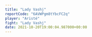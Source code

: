 ```yaml
---
title: "Lady Vashj"
reportCode: "6AVWPgm8tYbcFC2q"
player: "Aristé"
fight: "Lady Vashj"
date: 2021-10-20T19:00:04.987000+00:00
---
```

